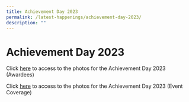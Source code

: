 ```yaml
---
title: Achievement Day 2023
permalink: /latest-happenings/achievement-day-2023/
description: ""
---
```

# **Achievement Day 2023**

Click [here](https://photos.app.goo.gl/14hhJCBuE8Cz3fD18) to access to the photos for the Achievement Day 2023 (Awardees)

Click [here](https://photos.app.goo.gl/3BCdeoFXXZwdASS57) to access to the photos for the Achievement Day 2023 (Event Coverage)